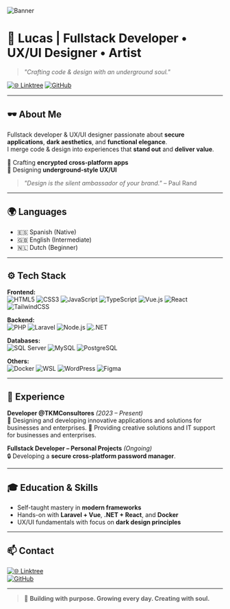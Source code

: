 <!-- Banner -->
![Banner](https://images.unsplash.com/photo-1658549677516-b28676117c46)

# 🦋 **Lucas** | Fullstack Developer • UX/UI Designer • Artist

> _"Crafting code & design with an underground soul."_  

[![🌐 Linktree](https://img.shields.io/badge/🌐_All_My_Links-000000?style=for-the-badge&logo=linktree&logoColor=00FF88)](https://linktr.ee/valxed.dev)
[![GitHub](https://img.shields.io/badge/📂_GitHub-181717?style=for-the-badge&logo=github&logoColor=white)](https://github.com/LVXED)

---

## 🕶️ **About Me**
Fullstack developer & UX/UI designer passionate about **secure applications**, **dark aesthetics**, and **functional elegance**.  
I merge code & design into experiences that **stand out** and **deliver value**.

🔹 Crafting **encrypted cross-platform apps**  
🔹 Designing **underground-style UX/UI**  

> _"Design is the silent ambassador of your brand."_ – Paul Rand

---

## 🌍 **Languages**
- 🇪🇸 Spanish (Native)  
- 🇬🇧 English (Intermediate)  
- 🇳🇱 Dutch (Beginner)  

---

## ⚙ **Tech Stack**
**Frontend:**  
![HTML5](https://img.shields.io/badge/HTML5-111111?style=for-the-badge&logo=html5&logoColor=E34F26)
![CSS3](https://img.shields.io/badge/CSS3-111111?style=for-the-badge&logo=css3&logoColor=1572B6)
![JavaScript](https://img.shields.io/badge/JavaScript-111111?style=for-the-badge&logo=javascript&logoColor=F7DF1E)
![TypeScript](https://img.shields.io/badge/TypeScript-111111?style=for-the-badge&logo=typescript&logoColor=3178C6)
![Vue.js](https://img.shields.io/badge/Vue.js-111111?style=for-the-badge&logo=vue.js&logoColor=4FC08D)
![React](https://img.shields.io/badge/React-111111?style=for-the-badge&logo=react&logoColor=61DAFB)
![TailwindCSS](https://img.shields.io/badge/Tailwind_CSS-111111?style=for-the-badge&logo=tailwind-css&logoColor=38B2AC)

**Backend:**  
![PHP](https://img.shields.io/badge/PHP-111111?style=for-the-badge&logo=php&logoColor=777BB4)
![Laravel](https://img.shields.io/badge/Laravel-111111?style=for-the-badge&logo=laravel&logoColor=FF2D20)
![Node.js](https://img.shields.io/badge/Node.js-111111?style=for-the-badge&logo=node.js&logoColor=339933)
![.NET](https://img.shields.io/badge/.NET-111111?style=for-the-badge&logo=dotnet&logoColor=512BD4)

**Databases:**  
![SQL Server](https://img.shields.io/badge/SQL_Server-111111?style=for-the-badge&logo=microsoftsqlserver&logoColor=CC2927)
![MySQL](https://img.shields.io/badge/MySQL-111111?style=for-the-badge&logo=mysql&logoColor=4479A1)
![PostgreSQL](https://img.shields.io/badge/PostgreSQL-111111?style=for-the-badge&logo=postgresql&logoColor=336791)

**Others:**  
![Docker](https://img.shields.io/badge/Docker-111111?style=for-the-badge&logo=docker&logoColor=2496ED)
![WSL](https://img.shields.io/badge/WSL-111111?style=for-the-badge&logo=linux&logoColor=FCC624)
![WordPress](https://img.shields.io/badge/WordPress-111111?style=for-the-badge&logo=wordpress&logoColor=21759B)
![Figma](https://img.shields.io/badge/Figma-111111?style=for-the-badge&logo=figma&logoColor=F24E1E)

---

## 💼 **Experience**
**Developer @TKMConsultores** *(2023 – Present)*  
🚀 Designing and developing innovative applications and solutions for businesses and enterprises.
🎯 Providing creative solutions and IT support for businesses and enterprises.

**Fullstack Developer – Personal Projects** *(Ongoing)*  
🔒 Developing a **secure cross-platform password manager**.  

---

## 🎓 **Education & Skills**
- Self-taught mastery in **modern frameworks**  
- Hands-on with **Laravel + Vue**, **.NET + React**, and **Docker**  
- UX/UI fundamentals with focus on **dark design principles**  

---

## 📫 **Contact**
[![🌐 Linktree](https://img.shields.io/badge/🌐_All_My_Links-000000?style=for-the-badge&logo=linktree&logoColor=00FF88)](https://linktr.ee/valxed.dev)  
[![GitHub](https://img.shields.io/badge/GitHub-181717?style=for-the-badge&logo=github&logoColor=white)](https://github.com/LVXED)

---

> 🦋 **Building with purpose. Growing every day. Creating with soul.**
